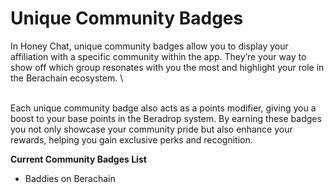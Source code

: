 # Unique Community Badges

In Honey Chat, unique community badges allow you to display your affiliation with a specific community within the app. They’re your way to show off which group resonates with you the most and highlight your role in the Berachain ecosystem. \
\
Each unique community badge also acts as a points modifier, giving you a boost to your base points in the Beradrop system. By earning these badges you not only showcase your community pride but also enhance your rewards, helping you gain exclusive perks and recognition.

**Current Community Badges List**

* Baddies on Berachain

